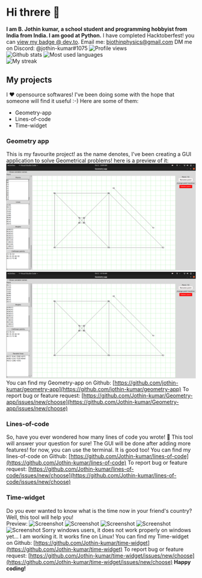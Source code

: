 # Hi threre 👋
**I am B. Jothin kumar, a school student and programming hobbyist from India from India. I am good at Python.**
I have completed Hacktoberfest! you can [view my badge @ dev.to](https://dev.to/jothinkumar).
Email me: [bjothinphysics@gmail.com](mailto:bjothinphysics@gmail.com)
DM me on Discord: @jothin-kumar#1075
![Profile views](https://visitor-badge.glitch.me/badge?page_id=Jothin-kumar.Jothin-kumar.jothin-kumar.github.io)  
![Github stats](https://github-readme-stats.vercel.app/api?username=Jothin-kumar&count_private=true&show_icons=true&theme=radical)
![Most used languages](https://github-readme-stats.vercel.app/api/top-langs/?username=Jothin-kumar&theme=radical)  
![My streak](https://github-readme-streak-stats.herokuapp.com/?user=Jothin-kumar&theme=dark)
## My projects
I ❤️ opensource softwares! I've been doing some with the hope that someone will find it useful :-)
Here are some of them:
 - Geometry-app
 - Lines-of-code
 - Time-widget
### Geometry app
This is my favourite project! as the name denotes, I've been creating a GUI application to solve Geometrical problems! here is a preview of it:
![Screenshot of Geometry app](https://github.com/Jothin-kumar/Geometry-app/blob/geometry-app/geometry%20app-1.png?raw=true)
![Screenshot of Geometry app](https://github.com/Jothin-kumar/Geometry-app/blob/geometry-app/geometry%20app-2.png?raw=true)
You can find my Geometry-app on Github: [https://github.com/jothin-kumar/geometry-app](https://github.com/jothin-kumar/geometry-app)
To report bug or feature request: [https://github.com/Jothin-kumar/Geometry-app/issues/new/choose](https://github.com/Jothin-kumar/Geometry-app/issues/new/choose)
### Lines-of-code
So, have you ever wondered how many lines of code you wrote! 🤔 This tool will answer your question for sure! The GUI will be done after adding more features! for now, you can use the terminal. It is good too!
You can find my lines-of-code on Github: [https://github.com/Jothin-kumar/lines-of-code](https://github.com/Jothin-kumar/lines-of-code)
To report bug or feature request: [https://github.com/Jothin-kumar/lines-of-code/issues/new/choose](https://github.com/Jothin-kumar/lines-of-code/issues/new/choose)
### Time-widget
Do you ever wanted to know what is the time now in your friend's country? Well, this tool will help you!  
Preview:
![Screenshot](https://jothin-kumar.github.io/time-widget/screenshots/1.png)
![Screenshot](https://jothin-kumar.github.io/time-widget/screenshots/2.png)
![Screenshot](https://jothin-kumar.github.io/time-widget/screenshots/3.png)
![Screenshot](https://jothin-kumar.github.io/time-widget/screenshots/4.png)
![Screenshot](https://jothin-kumar.github.io/time-widget/screenshots/5.png)
Sorry windows users, it does not work properly on windows yet... I am working it. It works fine on Linux!
You can find my Time-widget on Github: [https://github.com/Jothin-kumar/time-widget](https://github.com/Jothin-kumar/time-widget)
To report bug or feature request: [https://github.com/Jothin-kumar/time-widget/issues/new/choose](https://github.com/Jothin-kumar/time-widget/issues/new/choose)
**Happy coding!**